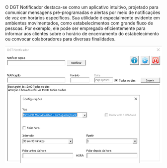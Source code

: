 O DGT Notificador destaca-se como um aplicativo intuitivo, projetado para comunicar mensagens pré-programadas e alertas por meio de notificações de voz em horários específicos. Sua utilidade é especialmente evidente em ambientes movimentados, como estabelecimentos com grande fluxo de pessoas. Por exemplo, ele pode ser empregado eficientemente para informar aos clientes sobre o horário de encerramento do estabelecimento ou convocar colaboradores para diversas finalidades. 

![Programa DGT Notificador](https://github.com/Digitalwerbr/dgtnotificador/blob/main/DGT%20Notificador.png)
